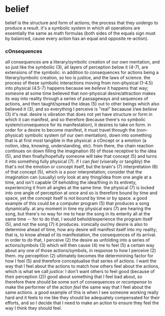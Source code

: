 # belief

belief is the structure and form of actions; the process that they undergo to produce a result. it's a symbolic system in which all operations are essentially the same as math formulas (both sides of the equals sign must by balanced, cause every action has an equal and opposite re-action).

### cOnsequences

*all* consequences are a literary/symbolic creation of our own mentation, and so just like the symboliic (3), all layers of perception below it (4-7), are extensions of the symbolic. in addition to consequences for actions being a literary/symbolic creation, so too is justice, and the laws of science. the process of these symbolic interactions moving from non-physical (1-4.5) into physical (4.5-7) happens because we *believe* it happens that way; someone at some time believed that non-physical desire/attraction makes its way into reality through a series of passageways and sequences of actions, and then taught/spread the ideas (5) out to other beings which also believed it (3), and so everything I perceive is "real" becaause I/we *believe* (3) it's real.
  desire is vibration that does not yet have structure or form in which it can manifest, and so therefore (because there's no symbolic system/consequence for its manifestation), it desires to take on form. in order for a desire to become manifest, it must travel through the (non-physical) symbolic system (of our own mentation), down into something that is at first most tangible in the physical: a cOncept or a emotion (a notion, idea, knowing, understanding, etc). from there, the chain reaction continues on down filling the imagination (6) of those receptive to the idea (5), and then finally/hopefully someone will take that concept (5) and turns it into something fully physical (7).
    if I can *feel* (viserally or tangibly) the that's not the emotion or concept itself, but the brain's (7) interpretation (6) of that concept (5), which is a poor interpretation; consider that the imagination can (usually) only look at any thing/idea from one angle at a time, and isn't capable Of beholding the idea/thing in its entirety, experiencing it from all angles at the same time. the physical (7) is locked into one angle of perception at once and so is therefore bound by time and space, yet the concept itself is not bound by time or by space. a good example of this could be a computer program (5) that produces a song dynamically. at any moment in time my physical ears (7) are hearing the song, but there's no way for me to hear the song in its enterity all at the same time -- for to do that, I would behold/experience the program itself (5), and not the song (7) it produces.
  ironically our/my desire is also to determine ahead of time, how any desire will manifest itself into my reality; that is, to know ahead of its manifestation, the consequences of its arrival. in order to do that, I perceive (2) the desire as unfolding into a series of actions/symbols (3) which will then cause (4) me to feel (5) a certain way about any one of those actions/symbols, in response to how I perceive (2) them.
    my percepttion (2) ultimately becomes the determinining factor for how I feel (5) and therefore conceptualise that series of actions. I want the way that I feel about the actions to match how others feel about the actions, which is what we call *justice*: I don't want others to feel good (because of their perception (2)) good about something that I feel bad about, so therefore there should be some sort of consequences or *recompense* to make the performer of the action *feel* the same way that I feel about the same actions.
      a good example of this is when I see someone working really hard and it feels to me like they should be adequately compensated for their efforts, and so I decide that I need to make an action to ensure they feel the way I think they should feel.

